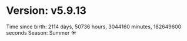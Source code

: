 # Version: v5.9.13
Time since birth: 2114 days, 50736 hours, 3044160 minutes, 182649600 seconds
Season: Summer ☀️
